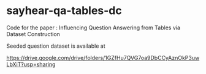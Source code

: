 # sayhear-qa-tables-dc
Code for the paper : Influencing Question Answering from Tables via Dataset Construction


Seeded question dataset is available at

https://drive.google.com/drive/folders/1GZfHu7QVG7oa9DbCCyAznOkP3uwLbXiT?usp=sharing

